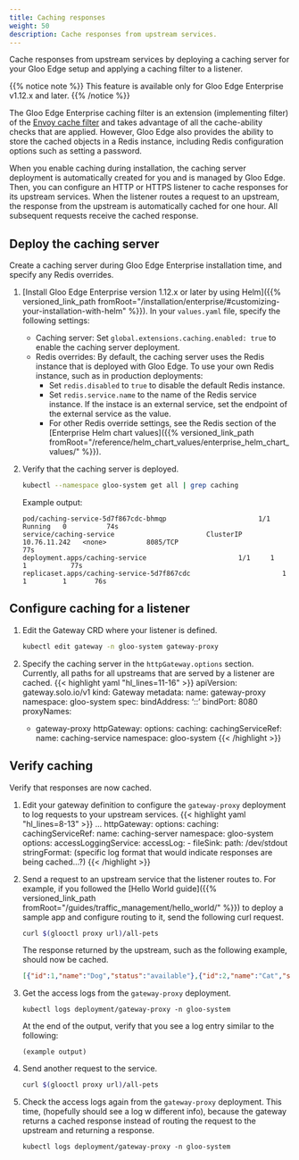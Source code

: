 ```yaml
---
title: Caching responses
weight: 50
description: Cache responses from upstream services.
---
```


Cache responses from upstream services by deploying a caching server for your Gloo Edge setup and applying a caching filter to a listener.

{{% notice note %}}
This feature is available only for Gloo Edge Enterprise v1.12.x and later.
{{% /notice %}}

The Gloo Edge Enterprise caching filter is an extension (implementing filter) of the [Envoy cache filter](https://www.envoyproxy.io/docs/envoy/latest/start/sandboxes/cache) and takes advantage of all the cache-ability checks that are applied. However, Gloo Edge also provides the ability to store the cached objects in a Redis instance, including Redis configuration options such as setting a password.

When you enable caching during installation, the caching server deployment is automatically created for you and is managed by Gloo Edge. Then, you can configure an HTTP or HTTPS listener to cache responses for its upstream services. When the listener routes a request to an upstream, the response from the upstream is automatically cached for one hour. All subsequent requests receive the cached response.

## Deploy the caching server

Create a caching server during Gloo Edge Enterprise installation time, and specify any Redis overrides. 

1. [Install Gloo Edge Enterprise version 1.12.x or later by using Helm]({{% versioned_link_path fromRoot="/installation/enterprise/#customizing-your-installation-with-helm" %}}). In your `values.yaml` file, specify the following settings:
   * Caching server: Set `global.extensions.caching.enabled: true` to enable the caching server deployment.
   * Redis overrides: By default, the caching server uses the Redis instance that is deployed with Gloo Edge. To use your own Redis instance, such as in production deployments:
     * Set `redis.disabled` to `true` to disable the default Redis instance.
     * Set `redis.service.name` to the name of the Redis service instance. If the instace is an external service, set the endpoint of the external service as the value.
     * For other Redis override settings, see the Redis section of the [Enterprise Helm chart values]({{% versioned_link_path fromRoot="/reference/helm_chart_values/enterprise_helm_chart_values/" %}}).

2. Verify that the caching server is deployed.
   ```sh
   kubectl --namespace gloo-system get all | grep caching
   ```
   Example output:
   ```
   pod/caching-service-5d7f867cdc-bhmqp                       1/1     Running   0          74s
   service/caching-service                       ClusterIP      10.76.11.242   <none>          8085/TCP                                               77s
   deployment.apps/caching-service                       1/1     1            1           77s
   replicaset.apps/caching-service-5d7f867cdc                       1         1         1       76s
   ```

<!-- future work
## Configure settings for the caching server

should be able to configure general settings for the server in the future, like the default caching time

https://docs.solo.io/gloo-edge/master/reference/api/github.com/solo-io/gloo/projects/gloo/api/v1/enterprise/options/caching/caching.proto.sk/#settings
-->

## Configure caching for a listener

1. Edit the Gateway CRD where your listener is defined.
   ```sh
   kubectl edit gateway -n gloo-system gateway-proxy
   ```

2. Specify the caching server in the `httpGateway.options` section. Currently, all paths for all upstreams that are served by a listener are cached.
   {{< highlight yaml "hl_lines=11-16" >}}
   apiVersion: gateway.solo.io/v1
   kind: Gateway
   metadata:
     name: gateway-proxy
     namespace: gloo-system
   spec:
     bindAddress: ‘::’
     bindPort: 8080
     proxyNames:
     - gateway-proxy
     httpGateway:
       options:
         caching:
           cachingServiceRef:
             name: caching-service
             namespace: gloo-system
   {{< /highlight >}}

<!-- future work: define matchers to specify which paths should be cached -->

## Verify caching

Verify that responses are now cached.

1. Edit your gateway definition to configure the `gateway-proxy` deployment to log requests to your upstream services.
   {{< highlight yaml "hl_lines=8-13" >}}
   ...
     httpGateway:
       options:
         caching:
           cachingServiceRef:
             name: caching-server
             namespace: gloo-system
     options:
       accessLoggingService:
         accessLog:
         - fileSink:
             path: /dev/stdout
             stringFormat: (specific log format that would indicate responses are being cached...?)
   {{< /highlight >}}

2. Send a request to an upstream service that the listener routes to. For example, if you followed the [Hello World guide]({{% versioned_link_path fromRoot="/guides/traffic_management/hello_world/" %}}) to deploy a sample app and configure routing to it, send the following curl request.
   ```sh
   curl $(glooctl proxy url)/all-pets
   ```
   The response returned by the upstream, such as the following example, should now be cached.
   ```json
   [{"id":1,"name":"Dog","status":"available"},{"id":2,"name":"Cat","status":"pending"}]
   ```

3. Get the access logs from the `gateway-proxy` deployment.
   ```shell
   kubectl logs deployment/gateway-proxy -n gloo-system
   ```
   At the end of the output, verify that you see a log entry similar to the following:
   ```
   (example output)
   ```

4. Send another request to the service.
   ```sh
   curl $(glooctl proxy url)/all-pets
   ```

5. Check the access logs again from the `gateway-proxy` deployment. This time, (hopefully should see a log w different info), because the gateway returns a cached response instead of routing the request to the upstream and returning a response.
   ```shell
   kubectl logs deployment/gateway-proxy -n gloo-system
   ```
